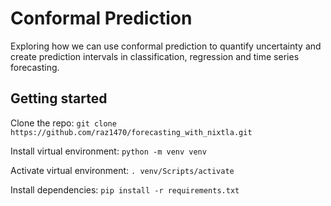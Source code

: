 # Conformal Prediction
Exploring how we can use conformal prediction to quantify uncertainty and create prediction intervals in classification, regression and time series forecasting.

## Getting started
Clone the repo: `git clone https://github.com/raz1470/forecasting_with_nixtla.git`

Install virtual environment: `python -m venv venv`

Activate virtual environment: `. venv/Scripts/activate`

Install dependencies: `pip install -r requirements.txt`
